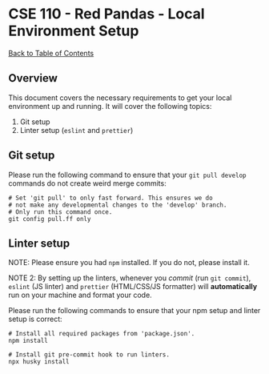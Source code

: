 # CSE 110 - Red Pandas - Local Environment Setup

[Back to Table of Contents](TABLE-OF-CONTENTS.md)

## Overview
This document covers the necessary requirements to get your local environment up and running. It will cover the following topics:
1. Git setup
2. Linter setup (`eslint` and `prettier`)

## Git setup
Please run the following command to ensure that your `git pull develop` commands do not create weird merge commits:
```shell
# Set 'git pull' to only fast forward. This ensures we do
# not make any developmental changes to the 'develop' branch.
# Only run this command once.
git config pull.ff only
```

## Linter setup
NOTE: Please ensure you had `npm` installed. If you do not, please install it.

NOTE 2: By setting up the linters, whenever you _commit_ (run `git commit`), `eslint` (JS linter) and `prettier` (HTML/CSS/JS formatter) will **automatically** run on your machine and format your code.

Please run the following commands to ensure that your npm setup and linter setup is correct:
```shell
# Install all required packages from 'package.json'.
npm install

# Install git pre-commit hook to run linters.
npx husky install
```